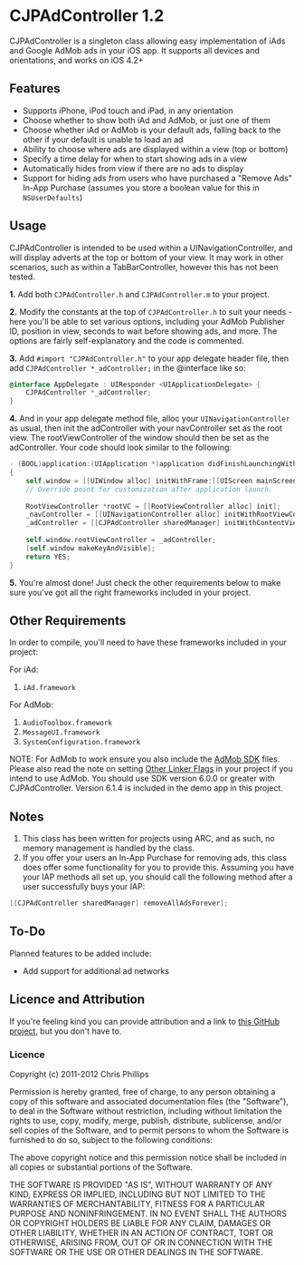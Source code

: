 # CJPAdController 1.2

CJPAdController is a singleton class allowing easy implementation of iAds and Google AdMob ads in your iOS app. It supports all devices and orientations, and works on iOS 4.2+

## Features
* Supports iPhone, iPod touch and iPad, in any orientation
* Choose whether to show both iAd and AdMob, or just one of them
* Choose whether iAd or AdMob is your default ads, falling back to the other if your default is unable to load an ad
* Ability to choose where ads are displayed within a view (top or bottom)
* Specify a time delay for when to start showing ads in a view
* Automatically hides from view if there are no ads to display
* Support for hiding ads from users who have purchased a "Remove Ads" In-App Purchase (assumes you store a boolean value for this in `NSUserDefaults`)

## Usage

CJPAdController is intended to be used within a UINavigationController, and will display adverts at the top or bottom of your view. It may work in other scenarios, such as within a TabBarController, however this has not been tested.

**1.** Add both `CJPAdController.h` and `CJPAdController.m` to your project. 

**2.** Modify the constants at the top of `CJPAdController.h` to suit your needs - here you'll be able to set various options, including your AdMob Publisher ID, position in view, seconds to wait before showing ads, and more. The options are fairly self-explanatory and the code is commented.

**3.** Add `#import "CJPAdController.h"` to your app delegate header file, then add `CJPAdController *_adController;` in the @interface like so:

```objective-c
@interface AppDelegate : UIResponder <UIApplicationDelegate> {
    CJPAdController *_adController;
}
```

**4.** And in your app delegate method file, alloc your `UINavigationController` as usual, then init the adController with your navController set as the root view. The rootViewController of the window should then be set as the adController. Your code should look similar to the following:

```objective-c
- (BOOL)application:(UIApplication *)application didFinishLaunchingWithOptions:(NSDictionary *)launchOptions
{
    self.window = [[UIWindow alloc] initWithFrame:[[UIScreen mainScreen] bounds]];
    // Override point for customization after application launch.
    
    RootViewController *rootVC = [[RootViewController alloc] init];
    _navController = [[UINavigationController alloc] initWithRootViewController:rootVC];
    _adController = [[CJPAdController sharedManager] initWithContentViewController:_navController];
    
    self.window.rootViewController = _adController;
    [self.window makeKeyAndVisible];
    return YES;
}
```

**5.** You're almost done! Just check the other requirements below to make sure you've got all the right frameworks included in your project.
  
## Other Requirements
In order to compile, you'll need to have these frameworks included in your project:

For iAd:

  1. `iAd.framework`
  
For AdMob:

  1. `AudioToolbox.framework`
  2. `MessageUI.framework`
  3. `SystemConfiguration.framework`
  
NOTE: For AdMob to work ensure you also include the [AdMob SDK](https://developers.google.com/mobile-ads-sdk/download#downloadios) files. Please also read the note on setting [Other Linker Flags](https://developers.google.com/mobile-ads-sdk/docs/) in your project if you intend to use AdMob. You should use SDK version 6.0.0 or greater with CJPAdController. Version 6.1.4 is included in the demo app in this project.


## Notes
  1. This class has been written for projects using ARC, and as such, no memory management is handled by the class.
  2. If you offer your users an In-App Purchase for removing ads, this class does offer some functionality for you to provide this. Assuming you have your IAP methods all set up, you should call the following method after a user successfully buys your IAP:

```objective-c
[[CJPAdController sharedManager] removeAllAdsForever];
```

## To-Do
Planned features to be added include:

* Add support for additional ad networks


## Licence and Attribution
If you're feeling kind you can provide attribution and a link to [this GitHub project](https://github.com/chrisjp/CJPAdController), but you don't have to.

### Licence
Copyright (c) 2011-2012 Chris Phillips

Permission is hereby granted, free of charge, to any person obtaining a copy
of this software and associated documentation files (the "Software"), to deal
in the Software without restriction, including without limitation the rights
to use, copy, modify, merge, publish, distribute, sublicense, and/or sell
copies of the Software, and to permit persons to whom the Software is
furnished to do so, subject to the following conditions:

The above copyright notice and this permission notice shall be included
in all copies or substantial portions of the Software.

THE SOFTWARE IS PROVIDED "AS IS", WITHOUT WARRANTY OF ANY KIND, EXPRESS OR
IMPLIED, INCLUDING BUT NOT LIMITED TO THE WARRANTIES OF MERCHANTABILITY,
FITNESS FOR A PARTICULAR PURPOSE AND NONINFRINGEMENT. IN NO EVENT SHALL THE
AUTHORS OR COPYRIGHT HOLDERS BE LIABLE FOR ANY CLAIM, DAMAGES OR OTHER
LIABILITY, WHETHER IN AN ACTION OF CONTRACT, TORT OR OTHERWISE, ARISING FROM,
OUT OF OR IN CONNECTION WITH THE SOFTWARE OR THE USE OR OTHER DEALINGS IN
THE SOFTWARE.